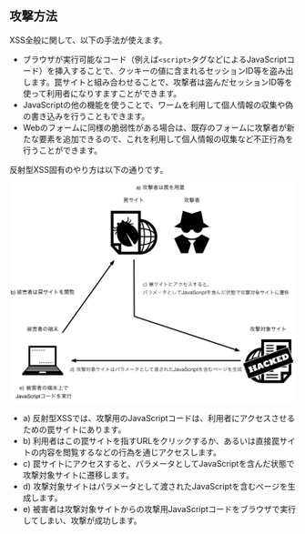 ## 攻撃方法

XSS全般に関して、以下の手法が使えます。

* ブラウザが実行可能なコード（例えば`<script>`タグなどによるJavaScriptコード）を挿入することで、クッキーの値に含まれるセッションID等を盗み出します。罠サイトと組み合わせることで、攻撃者は盗んだセッションID等を使って利用者になりすますことができます。
* JavaScriptの他の機能を使うことで、ワームを利用して個人情報の収集や偽の書き込みを行うこともできます。
* Webのフォームに同様の脆弱性がある場合は、既存のフォームに攻撃者が新たな要素を追加できるので、これを利用して個人情報の収集など不正行為を行うことができます。

反射型XSS固有のやり方は以下の通りです。

![反射型XSSの説明図](https://raw.githubusercontent.com/jj1bdx/curevuln-exercise/jj1bdx-php-reflected-xss/php-reflected-xss/images/reflected-xss.jpg)

* a) 反射型XSSでは、攻撃用のJavaScriptコードは、利用者にアクセスさせるための罠サイトにあります。
* b) 利用者はこの罠サイトを指すURLをクリックするか、あるいは直接罠サイトの内容を閲覧するなどの行為を通じアクセスします。
* c) 罠サイトにアクセスすると、パラメータとしてJavaScriptを含んだ状態で攻撃対象サイトに遷移します。
* d) 攻撃対象サイトはパラメータとして渡されたJavaScriptを含むページを生成します。
* e) 被害者は攻撃対象サイトからの攻撃用JavaScriptコードをブラウザで実行してしまい、攻撃が成功します。
